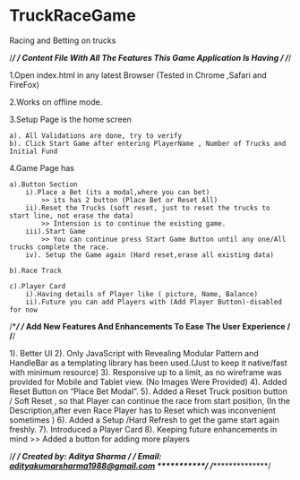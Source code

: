 # TruckRaceGame
Racing and Betting on trucks

/**************************************************************************/
/*** Content File With All The Features This Game Application Is Having ***/
/**************************************************************************/

1.Open index.html in any latest Browser (Tested in Chrome ,Safari and FireFox)

2.Works on offline mode.

3.Setup Page is the home screen

	a). All Validations are done, try to verify
	b). Click Start Game after entering PlayerName , Number of Trucks and Initial Fund

4.Game Page has 

	a).Button Section 
		i).Place a Bet (its a modal,where you can bet)
			>> its has 2 button (Place Bet or Reset All)
		ii).Reset the Trucks (soft reset, just to reset the trucks to start line, not erase the data)
			>> Intension is to continue the existing game.
		iii).Start Game
			>> You can continue press Start Game Button until any one/All trucks complete the race.
		iv). Setup the Game again (Hard reset,erase all existing data)

	b).Race Track

	c).Player Card
		i).Having details of Player like ( picture, Name, Balance)
		ii).Future you can add Players with (Add Player Button)-disabled for now


/**************************************************************************/
/***** Add New Features And Enhancements To Ease The User Experience ******/
/**************************************************************************/
 
1). Better UI
2). Only JavaScript with Revealing Modular Pattern and HandleBar as a templating library has been used.(Just to keep it native/fast with minimum resource)
3). Responsive up to a limit, as no wireframe was provided for Mobile and Tablet view. (No Images Were Provided)
4). Added Reset Button on “Place Bet Modal”.
5). Added a Reset Truck position button / Soft Reset , so that Player can continue the race from start position, (In the Description,after even Race Player has to Reset which was inconvenient sometimes )
6). Added a Setup /Hard Refresh to get the game start again freshly.
7). Introduced a Player Card 
8). Keeping future enhancements in mind 
	>> Added a button for adding more players


/**********************************************************************/
/******************* Created by: Aditya Sharma ************************/
/******************* Email: adityakumarsharma1988@gmail.com ***********/
/**********************************************************************/
